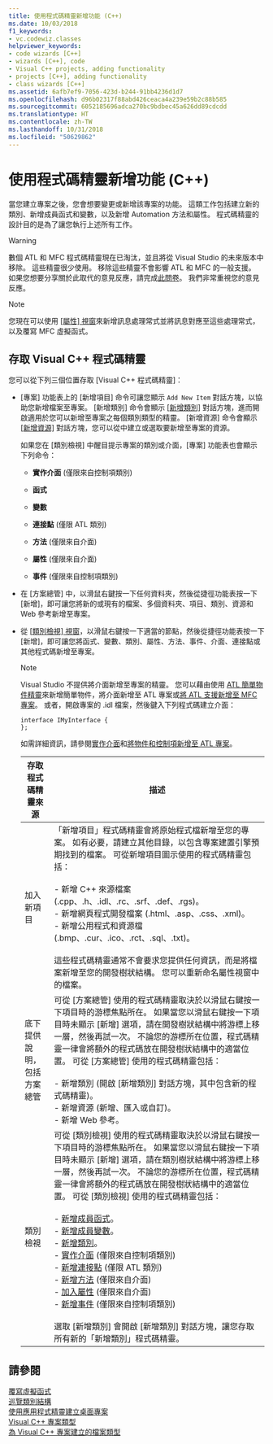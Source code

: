 ```yaml
---
title: 使用程式碼精靈新增功能 (C++)
ms.date: 10/03/2018
f1_keywords:
- vc.codewiz.classes
helpviewer_keywords:
- code wizards [C++]
- wizards [C++], code
- Visual C++ projects, adding functionality
- projects [C++], adding functionality
- class wizards [C++]
ms.assetid: 6afb7ef9-7056-423d-b244-91bb4236d1d7
ms.openlocfilehash: d96b02317f88abd426ceaca4a239e59b2c88b585
ms.sourcegitcommit: 6052185696adca270bc9bdbec45a626dd89cdcdd
ms.translationtype: HT
ms.contentlocale: zh-TW
ms.lasthandoff: 10/31/2018
ms.locfileid: "50629862"
---
```

# <a name="adding-functionality-with-code-wizards-c"></a>使用程式碼精靈新增功能 (C++)

當您建立專案之後，您會想要變更或新增該專案的功能。 這類工作包括建立新的類別、新增成員函式和變數，以及新增 Automation 方法和屬性。 程式碼精靈的設計目的是為了讓您執行上述所有工作。

> [!WARNING]
> 數個 ATL 和 MFC 程式碼精靈現在已淘汰，並且將從 Visual Studio 的未來版本中移除。 這些精靈很少使用。 移除這些精靈不會影響 ATL 和 MFC 的一般支援。 如果您想要分享關於此取代的意見反應，請完成[此問卷](https://www.surveymonkey.com/r/QDWKKCN)。 我們非常重視您的意見反應。

> [!NOTE]
>  您現在可以使用 [[屬性] 視窗](/visualstudio/ide/reference/properties-window)來新增訊息處理常式並將訊息對應至這些處理常式，以及覆寫 MFC 虛擬函式。

## <a name="accessing-visual-c-code-wizards"></a>存取 Visual C++ 程式碼精靈

您可以從下列三個位置存取 [Visual C++ 程式碼精靈]：

- [專案] 功能表上的 [新增項目] 命令可讓您顯示 `Add New Item` 對話方塊，以協助您新增檔案至專案。 [新增類別] 命令會顯示 [[新增類別]](../ide/add-class-dialog-box.md) 對話方塊，進而開啟適用於您可以新增至專案之每個類別類型的精靈。 [新增資源] 命令會顯示 [[新增資源]](../windows/add-resource-dialog-box.md) 對話方塊，您可以從中建立或選取要新增至專案的資源。

   如果您在 [類別檢視] 中醒目提示專案的類別或介面，[專案] 功能表也會顯示下列命令：

   - **實作介面** (僅限來自控制項類別)

   - **函式**

   - **變數**

   - **連接點** (僅限 ATL 類別)

   - **方法** (僅限來自介面)

   - **屬性** (僅限來自介面)

   - **事件** (僅限來自控制項類別)

- 在 [方案總管] 中，以滑鼠右鍵按一下任何資料夾，然後從捷徑功能表按一下 [新增]，即可讓您將新的或現有的檔案、多個資料夾、項目、類別、資源和 Web 參考新增至專案。

- 從 [[類別檢視] 視窗](/visualstudio/ide/viewing-the-structure-of-code)，以滑鼠右鍵按一下適當的節點，然後從捷徑功能表按一下 [新增]，即可讓您將函式、變數、類別、屬性、方法、事件、介面、連接點或其他程式碼新增至專案。

   > [!NOTE]
   > Visual Studio 不提供將介面新增至專案的精靈。 您可以藉由使用 [ATL 簡單物件精靈](../atl/reference/atl-simple-object-wizard.md)來新增簡單物件，將介面新增至 ATL 專案或[將 ATL 支援新增至 MFC 專案](../mfc/reference/adding-atl-support-to-your-mfc-project.md)。 或者，開啟專案的 .idl 檔案，然後鍵入下列程式碼建立介面：

    ```IDL
    interface IMyInterface {
    };
    ```

   如需詳細資訊，請參閱[實作介面](../ide/implementing-an-interface-visual-cpp.md)和[將物件和控制項新增至 ATL 專案](../atl/reference/adding-objects-and-controls-to-an-atl-project.md)。

   |存取程式碼精靈來源|描述|
   |-----------------------------|-----------------|
   |加入新項目|「新增項目」程式碼精靈會將原始程式檔新增至您的專案。 如有必要，請建立其他目錄，以包含專案建置引擎預期找到的檔案。 可從新增項目圖示使用的程式碼精靈包括：<br /><br />- 新增 C++ 來源檔案 (.cpp、.h、.idl、.rc、.srf、.def、.rgs)。<br />- 新增網頁程式開發檔案 (.html、.asp、.css、.xml)。<br />- 新增公用程式和資源檔 (.bmp、.cur、.ico、.rct、.sql、.txt)。<br /><br />這些程式碼精靈通常不會要求您提供任何資訊，而是將檔案新增至您的開發樹狀結構。 您可以重新命名屬性視窗中的檔案。|
   |底下提供說明，包括方案總管|可從 [方案總管] 使用的程式碼精靈取決於以滑鼠右鍵按一下項目時的游標焦點所在。 如果當您以滑鼠右鍵按一下項目時未顯示 [新增] 選項，請在開發樹狀結構中將游標上移一層，然後再試一次。 不論您的游標所在位置，程式碼精靈一律會將額外的程式碼放在開發樹狀結構中的適當位置。 可從 [方案總管] 使用的程式碼精靈包括：<br /><br />- 新增類別 (開啟 [新增類別] 對話方塊，其中包含新的程式碼精靈)。<br />- 新增資源 (新增、匯入或自訂)。<br />- 新增 Web 參考。|
   |類別檢視|可從 [類別檢視] 使用的程式碼精靈取決於以滑鼠右鍵按一下項目時的游標焦點所在。 如果當您以滑鼠右鍵按一下項目時未顯示 [新增] 選項，請在類別樹狀結構中將游標上移一層，然後再試一次。 不論您的游標所在位置，程式碼精靈一律會將額外的程式碼放在開發樹狀結構中的適當位置。 可從 [類別檢視] 使用的程式碼精靈包括：<br /><br />- [新增成員函式](../ide/adding-a-member-function-visual-cpp.md)。<br />- [新增成員變數](../ide/adding-a-member-variable-visual-cpp.md)。<br />- [新增類別](../ide/adding-a-class-visual-cpp.md)。<br />- [實作介面](../ide/implement-interface-wizard.md) (僅限來自控制項類別)<br />- [新增連接點](../ide/implement-connection-point-wizard.md) (僅限 ATL 類別)<br />- [新增方法](../ide/add-method-wizard.md) (僅限來自介面)<br />- [加入屬性](../ide/names-add-property-wizard.md) (僅限來自介面)<br />- [新增事件](../ide/add-event-wizard.md) (僅限來自控制項類別)<br /><br />選取 [新增類別] 會開啟 [新增類別] 對話方塊，讓您存取所有新的「新增類別」程式碼精靈。|

## <a name="see-also"></a>請參閱

[覆寫虛擬函式](../ide/overriding-a-virtual-function-visual-cpp.md)<br>
[巡覽類別結構](../ide/navigating-the-class-structure-visual-cpp.md)<br>
[使用應用程式精靈建立桌面專案](../ide/creating-desktop-projects-by-using-application-wizards.md)<br>
[Visual C++ 專案類型](../ide/visual-cpp-project-types.md)<br>
[為 Visual C++ 專案建立的檔案類型](../ide/file-types-created-for-visual-cpp-projects.md)
